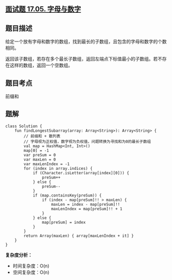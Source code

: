 ## [面试题 17.05. 字母与数字](https://leetcode.cn/problems/find-longest-subarray-lcci/)

## 题目描述

给定一个放有字母和数字的数组，找到最长的子数组，且包含的字母和数字的个数相同。

返回该子数组，若存在多个最长子数组，返回左端点下标值最小的子数组。若不存在这样的数组，返回一个空数组。

## 题目考点

前缀和

## 题解
 
```
class Solution {
    fun findLongestSubarray(array: Array<String>): Array<String> {
        // 前缀和 + 散列表
        // 字母视为正权值，数字视为负权值，问题转换为寻找和为0的最长子数组
        val map = HashMap<Int, Int>()
        map[0] = -1
        var preSum = 0
        var maxLen = 0
        var maxLenIndex = -1
        for (index in array.indices) {
            if (Character.isLetter(array[index][0])) {
                preSum++
            } else {
                preSum--
            }
            if (map.containsKey(preSum)) {
                if (index - map[preSum]!! > maxLen) {
                    maxLen = index - map[preSum]!!
                    maxLenIndex = map[preSum]!! + 1
                }
            } else {
                map[preSum] = index
            }
        }
        return Array(maxLen) { array[maxLenIndex + it] }
    }
}
```

**复杂度分析：**

- 时间复杂度：O(n)
- 空间复杂度：O(n) 
